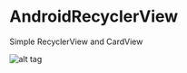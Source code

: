 # AndroidRecyclerView
Simple RecyclerView and CardView

![alt tag](https://4.bp.blogspot.com/-0K-zjNK6vgk/VuDXlSx5cSI/AAAAAAAABTk/bf_vvPNhRGY/s600/Screenshot_2016-03-10-00-21-24.png "RecyclerView and CardView")

